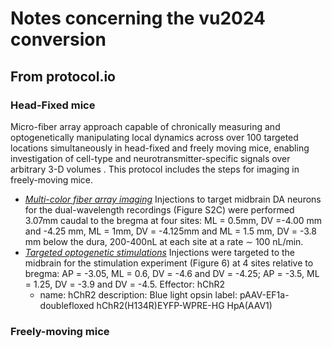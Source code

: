 # Notes concerning the vu2024 conversion
## From protocol.io 
### Head-Fixed mice
Micro-fiber array approach capable of chronically measuring and optogenetically manipulating local dynamics across over 100 targeted locations simultaneously in head-fixed and freely moving mice, enabling investigation of cell-type and neurotransmitter-specific signals over arbitrary 3-D volumes . This protocol includes the steps for imaging in freely-moving mice. 

* *[Multi-color fiber array imaging](dx.doi.org/10.17504/protocols.io.14egn31qml5d/v1)*
 Injections to target midbrain DA neurons for the dual-wavelength recordings (Figure S2C) were performed 3.07mm caudal to the bregma at four sites: ML = 0.5mm, DV =-4.00 mm and -4.25 mm, ML = 1mm, DV = -4.125mm and ML = 1.5 mm, DV = -3.8 mm below the dura, 200-400nL at each site at a rate ∼ 100 nL/min. 
* *[Targeted optogenetic stimulations](dx.doi.org/10.17504/protocols.io.5jyl8pxz6g2w/v1)*
Injections were targeted to the midbrain for the stimulation experiment (Figure 6) at 4 sites relative to bregma: AP = -3.05, ML = 0.6, DV = -4.6 and DV = -4.25; AP = -3.5, ML = 1.25, DV = -3.9 and DV = -4.5.
Effector: hChR2
    - name: hChR2
      description: Blue light opsin
      label: pAAV-EF1a-doublefloxed hChR2(H134R)EYFP-WPRE-HG HpA(AAV1)
### Freely-moving mice
